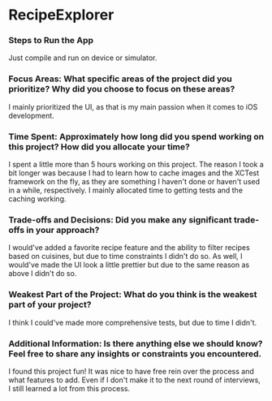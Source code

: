 # RecipeExplorer

### Steps to Run the App
Just compile and run on device or simulator.

### Focus Areas: What specific areas of the project did you prioritize? Why did you choose to focus on these areas?
I mainly prioritized the UI, as that is my main passion when it comes to iOS development.

### Time Spent: Approximately how long did you spend working on this project? How did you allocate your time?
I spent a little more than 5 hours working on this project. The reason I took a bit longer was because I had to learn how to cache images and the XCTest framework on the fly, as they are something I haven't done or haven't used in a while, respectively. I mainly allocated time to getting tests and the caching working.

### Trade-offs and Decisions: Did you make any significant trade-offs in your approach?
I would've added a favorite recipe feature and the ability to filter recipes based on cuisines, but due to time constraints I didn't do so. As well, I would've made the UI look a little prettier but due to the same reason as above I didn't do so.

### Weakest Part of the Project: What do you think is the weakest part of your project?
I think I could've made more comprehensive tests, but due to time I didn't. 

### Additional Information: Is there anything else we should know? Feel free to share any insights or constraints you encountered.
I found this project fun! It was nice to have free rein over the process and what features to add. Even if I don't make it to the next round of interviews, I still learned a lot from this process.
